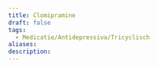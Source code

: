 ```yaml
---
title: Clomipramine
draft: false
tags:
  - Medicatie/Antidepressiva/Tricyclisch
aliases: 
description:
---
```

